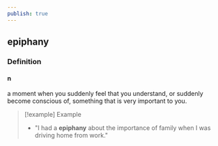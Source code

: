 ```yaml
---
publish: true
---
```

## epiphany

### Definition
#### n
a moment when you suddenly feel that you understand, or suddenly become conscious of, something that is very important to you.

>[!example] Example
> 
> - "I had a **epiphany** about the importance of family when I was driving home from work."
